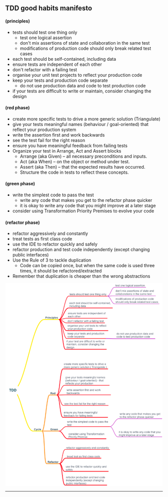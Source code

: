 ## TDD good habits manifesto

#### (principles)
- tests should test one thing only
	- test one logical assertion
	- don't mix assertions of state and collaboration in the same test
	- modifications of production code should only break related test cases
- each test should be self-contained, including data
- ensure tests are independent of each other
- don't refactor with a failing test
- organise your unit test projects to reflect your production code
- keep your tests and production code separate
	- do not use production data and code to test production code
- if your tests are difficult to write or maintain, consider changing the design

#### (red phase)
- create more specific tests to drive a more generic solution (Triangulate)
- give your tests meaningful names (behaviour / goal-oriented) that reflect your production system
- write the assertion first and work backwards
- see the test fail for the right reason
- ensure you have meaningful feedback from failing tests
- Organize your test in Arrange, Act and Assert blocks
	- Arrange (aka Given) – all necessary preconditions and inputs.
	- Act (aka When) – on the object or method under test.
	- Assert (aka Then) – that the expected results have occurred.
	- Structure the code in tests to reflect these concepts.

#### (green phase)
- write the simplest code to pass the test
	- write any code that makes you get to the refactor phase quicker
	- it is okay to write any code that you might improve at a later stage
- consider using Transformation Priority Premises to evolve your code

#### (refactor phase)
- refactor aggressively and constantly
- treat tests as first class code
- use the IDE to refactor quickly and safely
- refactor production and test code independently (except changing public interfaces)
- Use the Rule of 3 to tackle duplication
	- Code can be copied once, but when the same code is used three times, it should be refactored/extracted
- Remember that duplication is cheaper than the wrong abstractions


![MindMap](TDDManifesto.png)
<hr/>
